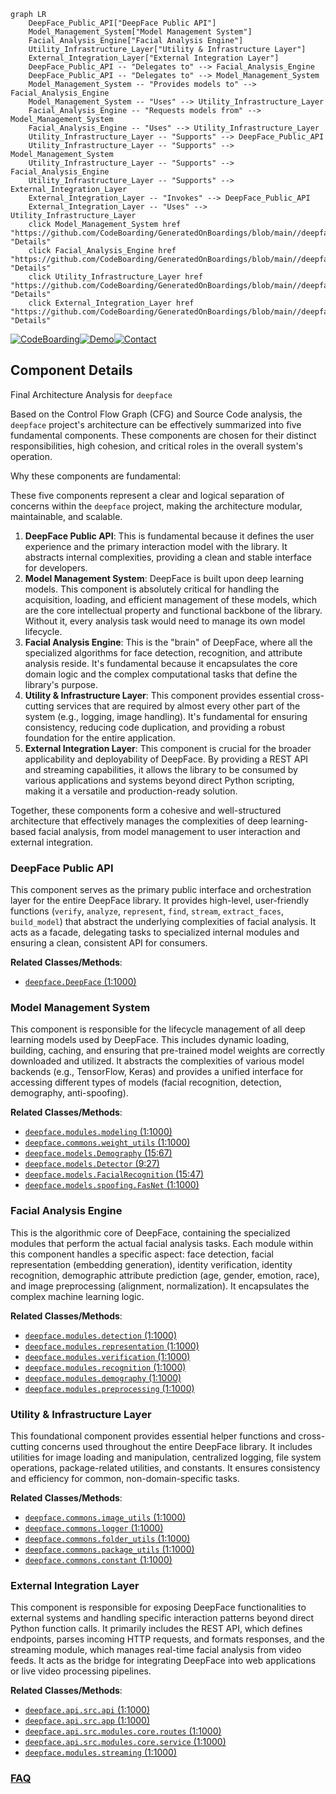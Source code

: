 ```mermaid
graph LR
    DeepFace_Public_API["DeepFace Public API"]
    Model_Management_System["Model Management System"]
    Facial_Analysis_Engine["Facial Analysis Engine"]
    Utility_Infrastructure_Layer["Utility & Infrastructure Layer"]
    External_Integration_Layer["External Integration Layer"]
    DeepFace_Public_API -- "Delegates to" --> Facial_Analysis_Engine
    DeepFace_Public_API -- "Delegates to" --> Model_Management_System
    Model_Management_System -- "Provides models to" --> Facial_Analysis_Engine
    Model_Management_System -- "Uses" --> Utility_Infrastructure_Layer
    Facial_Analysis_Engine -- "Requests models from" --> Model_Management_System
    Facial_Analysis_Engine -- "Uses" --> Utility_Infrastructure_Layer
    Utility_Infrastructure_Layer -- "Supports" --> DeepFace_Public_API
    Utility_Infrastructure_Layer -- "Supports" --> Model_Management_System
    Utility_Infrastructure_Layer -- "Supports" --> Facial_Analysis_Engine
    Utility_Infrastructure_Layer -- "Supports" --> External_Integration_Layer
    External_Integration_Layer -- "Invokes" --> DeepFace_Public_API
    External_Integration_Layer -- "Uses" --> Utility_Infrastructure_Layer
    click Model_Management_System href "https://github.com/CodeBoarding/GeneratedOnBoardings/blob/main//deepface/Model_Management_System.md" "Details"
    click Facial_Analysis_Engine href "https://github.com/CodeBoarding/GeneratedOnBoardings/blob/main//deepface/Facial_Analysis_Engine.md" "Details"
    click Utility_Infrastructure_Layer href "https://github.com/CodeBoarding/GeneratedOnBoardings/blob/main//deepface/Utility_Infrastructure_Layer.md" "Details"
    click External_Integration_Layer href "https://github.com/CodeBoarding/GeneratedOnBoardings/blob/main//deepface/External_Integration_Layer.md" "Details"
```
[![CodeBoarding](https://img.shields.io/badge/Generated%20by-CodeBoarding-9cf?style=flat-square)](https://github.com/CodeBoarding/CodeBoarding)[![Demo](https://img.shields.io/badge/Try%20our-Demo-blue?style=flat-square)](https://www.codeboarding.org/demo)[![Contact](https://img.shields.io/badge/Contact%20us%20-%20contact@codeboarding.org-lightgrey?style=flat-square)](mailto:contact@codeboarding.org)

## Component Details

Final Architecture Analysis for `deepface`

Based on the Control Flow Graph (CFG) and Source Code analysis, the `deepface` project's architecture can be effectively summarized into five fundamental components. These components are chosen for their distinct responsibilities, high cohesion, and critical roles in the overall system's operation.

Why these components are fundamental:

These five components represent a clear and logical separation of concerns within the `deepface` project, making the architecture modular, maintainable, and scalable.

1.  **DeepFace Public API**: This is fundamental because it defines the user experience and the primary interaction model with the library. It abstracts internal complexities, providing a clean and stable interface for developers.
2.  **Model Management System**: DeepFace is built upon deep learning models. This component is absolutely critical for handling the acquisition, loading, and efficient management of these models, which are the core intellectual property and functional backbone of the library. Without it, every analysis task would need to manage its own model lifecycle.
3.  **Facial Analysis Engine**: This is the "brain" of DeepFace, where all the specialized algorithms for face detection, recognition, and attribute analysis reside. It's fundamental because it encapsulates the core domain logic and the complex computational tasks that define the library's purpose.
4.  **Utility & Infrastructure Layer**: This component provides essential cross-cutting services that are required by almost every other part of the system (e.g., logging, image handling). It's fundamental for ensuring consistency, reducing code duplication, and providing a robust foundation for the entire application.
5.  **External Integration Layer**: This component is crucial for the broader applicability and deployability of DeepFace. By providing a REST API and streaming capabilities, it allows the library to be consumed by various applications and systems beyond direct Python scripting, making it a versatile and production-ready solution.

Together, these components form a cohesive and well-structured architecture that effectively manages the complexities of deep learning-based facial analysis, from model management to user interaction and external integration.

### DeepFace Public API
This component serves as the primary public interface and orchestration layer for the entire DeepFace library. It provides high-level, user-friendly functions (`verify`, `analyze`, `represent`, `find`, `stream`, `extract_faces`, `build_model`) that abstract the underlying complexities of facial analysis. It acts as a facade, delegating tasks to specialized internal modules and ensuring a clean, consistent API for consumers.


**Related Classes/Methods**:

- <a href="https://github.com/serengil/deepface/blob/master/deepface/DeepFace.py#L1-L1000" target="_blank" rel="noopener noreferrer">`deepface.DeepFace` (1:1000)</a>


### Model Management System
This component is responsible for the lifecycle management of all deep learning models used by DeepFace. This includes dynamic loading, building, caching, and ensuring that pre-trained model weights are correctly downloaded and utilized. It abstracts the complexities of various model backends (e.g., TensorFlow, Keras) and provides a unified interface for accessing different types of models (facial recognition, detection, demography, anti-spoofing).


**Related Classes/Methods**:

- <a href="https://github.com/serengil/deepface/blob/master/deepface/modules/modeling.py#L1-L1000" target="_blank" rel="noopener noreferrer">`deepface.modules.modeling` (1:1000)</a>
- <a href="https://github.com/serengil/deepface/blob/master/deepface/commons/weight_utils.py#L1-L1000" target="_blank" rel="noopener noreferrer">`deepface.commons.weight_utils` (1:1000)</a>
- <a href="https://github.com/serengil/deepface/blob/master/deepface/models/Demography.py#L15-L67" target="_blank" rel="noopener noreferrer">`deepface.models.Demography` (15:67)</a>
- <a href="https://github.com/serengil/deepface/blob/master/deepface/models/Detector.py#L9-L27" target="_blank" rel="noopener noreferrer">`deepface.models.Detector` (9:27)</a>
- <a href="https://github.com/serengil/deepface/blob/master/deepface/models/FacialRecognition.py#L15-L47" target="_blank" rel="noopener noreferrer">`deepface.models.FacialRecognition` (15:47)</a>
- <a href="https://github.com/serengil/deepface/blob/master/deepface/models/spoofing/FasNet.py#L1-L1000" target="_blank" rel="noopener noreferrer">`deepface.models.spoofing.FasNet` (1:1000)</a>


### Facial Analysis Engine
This is the algorithmic core of DeepFace, containing the specialized modules that perform the actual facial analysis tasks. Each module within this component handles a specific aspect: face detection, facial representation (embedding generation), identity verification, identity recognition, demographic attribute prediction (age, gender, emotion, race), and image preprocessing (alignment, normalization). It encapsulates the complex machine learning logic.


**Related Classes/Methods**:

- <a href="https://github.com/serengil/deepface/blob/master/deepface/modules/detection.py#L1-L1000" target="_blank" rel="noopener noreferrer">`deepface.modules.detection` (1:1000)</a>
- <a href="https://github.com/serengil/deepface/blob/master/deepface/modules/representation.py#L1-L1000" target="_blank" rel="noopener noreferrer">`deepface.modules.representation` (1:1000)</a>
- <a href="https://github.com/serengil/deepface/blob/master/deepface/modules/verification.py#L1-L1000" target="_blank" rel="noopener noreferrer">`deepface.modules.verification` (1:1000)</a>
- <a href="https://github.com/serengil/deepface/blob/master/deepface/modules/recognition.py#L1-L1000" target="_blank" rel="noopener noreferrer">`deepface.modules.recognition` (1:1000)</a>
- <a href="https://github.com/serengil/deepface/blob/master/deepface/modules/demography.py#L1-L1000" target="_blank" rel="noopener noreferrer">`deepface.modules.demography` (1:1000)</a>
- <a href="https://github.com/serengil/deepface/blob/master/deepface/modules/preprocessing.py#L1-L1000" target="_blank" rel="noopener noreferrer">`deepface.modules.preprocessing` (1:1000)</a>


### Utility & Infrastructure Layer
This foundational component provides essential helper functions and cross-cutting concerns used throughout the entire DeepFace library. It includes utilities for image loading and manipulation, centralized logging, file system operations, package-related utilities, and constants. It ensures consistency and efficiency for common, non-domain-specific tasks.


**Related Classes/Methods**:

- <a href="https://github.com/serengil/deepface/blob/master/deepface/commons/image_utils.py#L1-L1000" target="_blank" rel="noopener noreferrer">`deepface.commons.image_utils` (1:1000)</a>
- <a href="https://github.com/serengil/deepface/blob/master/deepface/commons/logger.py#L1-L1000" target="_blank" rel="noopener noreferrer">`deepface.commons.logger` (1:1000)</a>
- <a href="https://github.com/serengil/deepface/blob/master/deepface/commons/folder_utils.py#L1-L1000" target="_blank" rel="noopener noreferrer">`deepface.commons.folder_utils` (1:1000)</a>
- <a href="https://github.com/serengil/deepface/blob/master/deepface/commons/package_utils.py#L1-L1000" target="_blank" rel="noopener noreferrer">`deepface.commons.package_utils` (1:1000)</a>
- <a href="https://github.com/serengil/deepface/blob/master/deepface/commons/constant.py#L1-L1000" target="_blank" rel="noopener noreferrer">`deepface.commons.constant` (1:1000)</a>


### External Integration Layer
This component is responsible for exposing DeepFace functionalities to external systems and handling specific interaction patterns beyond direct Python function calls. It primarily includes the REST API, which defines endpoints, parses incoming HTTP requests, and formats responses, and the streaming module, which manages real-time facial analysis from video feeds. It acts as the bridge for integrating DeepFace into web applications or live video processing pipelines.


**Related Classes/Methods**:

- <a href="https://github.com/serengil/deepface/blob/master/deepface/api/src/api.py#L1-L1000" target="_blank" rel="noopener noreferrer">`deepface.api.src.api` (1:1000)</a>
- <a href="https://github.com/serengil/deepface/blob/master/deepface/api/src/app.py#L1-L1000" target="_blank" rel="noopener noreferrer">`deepface.api.src.app` (1:1000)</a>
- <a href="https://github.com/serengil/deepface/blob/master/deepface/api/src/modules/core/routes.py#L1-L1000" target="_blank" rel="noopener noreferrer">`deepface.api.src.modules.core.routes` (1:1000)</a>
- <a href="https://github.com/serengil/deepface/blob/master/deepface/api/src/modules/core/service.py#L1-L1000" target="_blank" rel="noopener noreferrer">`deepface.api.src.modules.core.service` (1:1000)</a>
- <a href="https://github.com/serengil/deepface/blob/master/deepface/modules/streaming.py#L1-L1000" target="_blank" rel="noopener noreferrer">`deepface.modules.streaming` (1:1000)</a>




### [FAQ](https://github.com/CodeBoarding/GeneratedOnBoardings/tree/main?tab=readme-ov-file#faq)